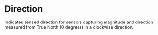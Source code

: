 Direction
=========

Indicates sensed direction for sensors capturing magnitude and direction measured from True North (0 degrees) in a clockwise direction.

